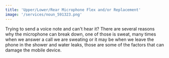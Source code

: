 ```yaml
---
title: 'Upper/Lower/Rear Microphone Flex and/or Replacement'
image: '/services/noun_591323.png'
---
```


Trying to send a voice note and can't hear it? There are several reasons why the microphone can break down, one of those is sweat, many times when we answer a call we are sweating or it may be when we leave the phone in the shower and water leaks, those are some of the factors that can damage the mobile device.

